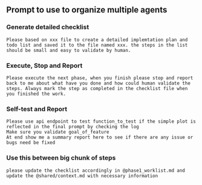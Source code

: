 ## Prompt to use to organize multiple agents

### Generate detailed checklist

```
Please based on xxx file to create a detailed implemtation plan and todo list and saved it to the file named xxx. the steps in the list should be small and easy to validate by human.
```
  
### Execute, Stop and Report

```
Please execute the next phase, when you finish please stop and report back to me about what have you done and how could human validate the steps. Always mark the step as completed in the checklist file when you finished the work. 
```

### Self-test and Report
```
Please use api endpoint to test function_to_test if the simple plot is reflected in the final prompt by checking the log
Make sure you validate goal_of_feature
At end show me a summary report here to see if there are any issue or bugs need be fixed
```

### Use this between big chunk of steps

```
please update the checklist accordingly in @phase1_worklist.md and update the @shared/context.md with necessary information
```
